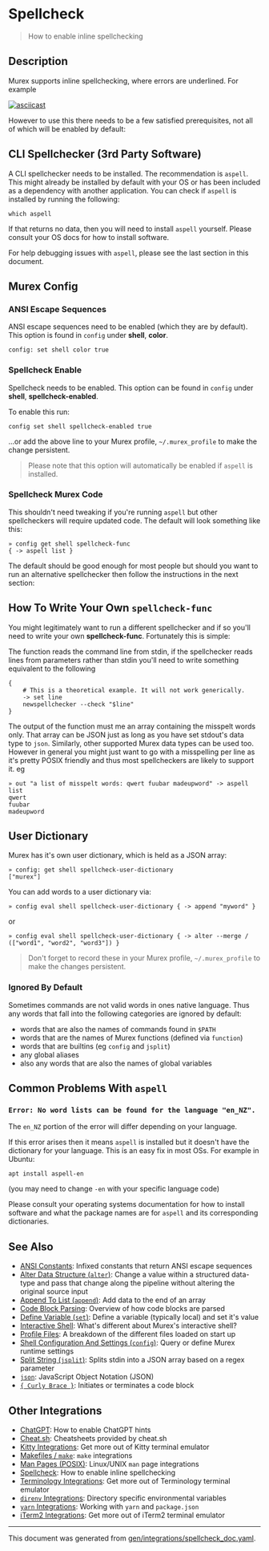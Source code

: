 # Spellcheck

> How to enable inline spellchecking

## Description

Murex supports inline spellchecking, where errors are underlined. For example

[![asciicast](https://asciinema.org/a/408024.svg)](https://asciinema.org/a/408024)

However to use this there needs to be a few satisfied prerequisites, not all of
which will be enabled by default:

## CLI Spellchecker (3rd Party Software)

A CLI spellchecker needs to be installed. The recommendation is `aspell`. This
might already be installed by default with your OS or has been included as a
dependency with another application. You can check if `aspell` is installed by
running the following:

```
which aspell
```

If that returns no data, then you will need to install `aspell` yourself.
Please consult your OS docs for how to install software.

For help debugging issues with `aspell`, please see the last section in this
document.

## Murex Config

### ANSI Escape Sequences

ANSI escape sequences need to be enabled (which they are by default). This
option is found in `config` under **shell**, **color**.

```
config: set shell color true
```

### Spellcheck Enable

Spellcheck needs to be enabled. This option can be found in `config` under
**shell**, **spellcheck-enabled**.

To enable this run:

```
config set shell spellcheck-enabled true
```

...or add the above line to your Murex profile, `~/.murex_profile` to make
the change persistent.

> Please note that this option will automatically be enabled if `aspell` is
> installed.

### Spellcheck Murex Code

This shouldn't need tweaking if you're running `aspell` but other spellcheckers
will require updated code. The default will look something like this:

```
» config get shell spellcheck-func
{ -> aspell list }
```

The default should be good enough for most people but should you want to run an
alternative spellchecker then follow the instructions in the next section:

## How To Write Your Own `spellcheck-func`

You might legitimately want to run a different spellchecker and if so you'll
need to write your own **spellcheck-func**. Fortunately this is simple:

The function reads the command line from stdin, if the spellchecker reads lines
from parameters rather than stdin you'll need to write something equivalent to
the following

```
{
    # This is a theoretical example. It will not work generically.
    -> set line
    newspellchecker --check "$line"
}
```

The output of the function must me an array containing the misspelt words only.
That array can be JSON just as long as you have set stdout's data type to
`json`. Similarly, other supported Murex data types can be used too. However
in general you might just want to go with a misspelling per line as it's pretty
POSIX friendly and thus most spellcheckers are likely to support it. eg

```
» out "a list of misspelt words: qwert fuubar madeupword" -> aspell list
qwert
fuubar
madeupword
```

## User Dictionary

Murex has it's own user dictionary, which is held as a JSON array:

```
» config: get shell spellcheck-user-dictionary
["murex"]
```

You can add words to a user dictionary via:

```
» config eval shell spellcheck-user-dictionary { -> append "myword" }
```

or

```
» config eval shell spellcheck-user-dictionary { -> alter --merge / (["word1", "word2", "word3"]) }
```

> Don't forget to record these in your Murex profile, `~/.murex_profile` to
> make the changes persistent.

### Ignored By Default

Sometimes commands are not valid words in ones native language. Thus any words
that fall into the following categories are ignored by default:

* words that are also the names of commands found in `$PATH`
* words that are the names of Murex functions (defined via `function`)
* words that are builtins (eg `config` and `jsplit`)
* any global aliases
* also any words that are also the names of global variables

## Common Problems With `aspell`

### `Error: No word lists can be found for the language "en_NZ".`

The `en_NZ` portion of the error will differ depending on your language.

If this error arises then it means `aspell` is installed but it doesn't have
the dictionary for your language. This is an easy fix in most OSs. For example
in Ubuntu:

```
apt install aspell-en
```

(you may need to change `-en` with your specific language code)

Please consult your operating systems documentation for how to install software
and what the package names are for `aspell` and its corresponding dictionaries.

## See Also

* [ANSI Constants](../user-guide/ansi.md):
  Infixed constants that return ANSI escape sequences
* [Alter Data Structure (`alter`)](../commands/alter.md):
  Change a value within a structured data-type and pass that change along the pipeline without altering the original source input
* [Append To List (`append`)](../commands/append.md):
  Add data to the end of an array
* [Code Block Parsing](../user-guide/code-block.md):
  Overview of how code blocks are parsed
* [Define Variable (`set`)](../commands/set.md):
  Define a variable (typically local) and set it's value
* [Interactive Shell](../user-guide/interactive-shell.md):
  What's different about Murex's interactive shell?
* [Profile Files](../user-guide/profile.md):
  A breakdown of the different files loaded on start up
* [Shell Configuration And Settings (`config`)](../commands/config.md):
  Query or define Murex runtime settings
* [Split String (`jsplit`)](../commands/jsplit.md):
  Splits stdin into a JSON array based on a regex parameter
* [`json`](../types/json.md):
  JavaScript Object Notation (JSON)
* [`{ Curly Brace }`](../parser/curly-brace.md):
  Initiates or terminates a code block

## Other Integrations

* [ChatGPT](../integrations/chatgpt.md):
  How to enable ChatGPT hints
* [Cheat.sh](../integrations/cheatsh.md):
  Cheatsheets provided by cheat.sh
* [Kitty Integrations](../integrations/kitty.md):
  Get more out of Kitty terminal emulator
* [Makefiles / `make`](../integrations/make.md):
  `make` integrations
* [Man Pages (POSIX)](../integrations/man-pages.md):
  Linux/UNIX `man` page integrations
* [Spellcheck](../integrations/spellcheck.md):
  How to enable inline spellchecking
* [Terminology Integrations](../integrations/terminology.md):
  Get more out of Terminology terminal emulator
* [`direnv` Integrations](../integrations/direnv.md):
  Directory specific environmental variables
* [`yarn` Integrations](../integrations/yarn.md):
  Working with `yarn` and `package.json`
* [iTerm2 Integrations](../integrations/iterm2.md):
  Get more out of iTerm2 terminal emulator


<hr/>

This document was generated from [gen/integrations/spellcheck_doc.yaml](https://github.com/lmorg/murex/blob/master/gen/integrations/spellcheck_doc.yaml).